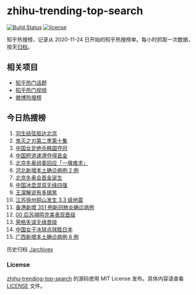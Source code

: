 # zhihu-trending-top-search

[![Build Status](https://github.com/justjavac/zhihu-trending-top-search/workflows/ci/badge.svg?branch=main)](https://github.com/justjavac/zhihu-trending-top-search/actions)
[![license](https://img.shields.io/github/license/justjavac/zhihu-trending-top-search)](https://github.com/justjavac/zhihu-trending-top-search/blob/main/LICENSE)

知乎热搜榜，记录从 2020-11-24 日开始的知乎热搜榜单。每小时抓取一次数据，按天[归档](./archives)。

## 相关项目

- [知乎热门话题](https://github.com/justjavac/zhihu-trending-hot-questions)
- [知乎热门视频](https://github.com/justjavac/zhihu-trending-hot-video)
- [微博热搜榜](https://github.com/justjavac/weibo-trending-hot-search)

## 今日热搜榜

<!-- BEGIN -->
<!-- 最后更新时间 Mon Feb 07 2022 04:12:52 GMT+0800 (China Standard Time) -->

1. [羽生结弦抵达北京](https://www.zhihu.com/search?q=羽生结弦)
1. [鬼灭之刃第二季第十集](https://www.zhihu.com/search?q=鬼灭之刃)
1. [中国女足绝杀韩国夺冠](https://www.zhihu.com/search?q=中国女足)
1. [中国短道速滑夺得首金](https://www.zhihu.com/search?q=短道速滑)
1. [北京冬奥组委回应「一墩难求」](https://www.zhihu.com/search?q=冰墩墩)
1. [河北新增本土确诊病例 2 例](https://www.zhihu.com/search?q=河北疫情)
1. [北京冬奥会首金诞生](https://www.zhihu.com/search?q=越野滑雪)
1. [中国冰壶混双无缘四强](https://www.zhihu.com/search?q=冰壶)
1. [王濛解说有多搞笑](https://www.zhihu.com/search?q=王濛解说)
1. [江苏徐州铜山发生 3.3 级地震](https://www.zhihu.com/search?q=江苏徐州地震)
1. [香港新增 351 例新冠肺炎确诊病例](https://www.zhihu.com/search?q=香港疫情)
1. [00 后苏翊鸣完美表现晋级](https://www.zhihu.com/search?q=苏翊鸣)
1. [荣格失误无缘晋级](https://www.zhihu.com/search?q=荣格)
1. [中国女子冰球点球胜日本](https://www.zhihu.com/search?q=冰球)
1. [广西新增本土确诊病例 6 例](https://www.zhihu.com/search?q=广西疫情)

<!-- END -->

历史归档 [./archives](./archives)

### License

[zhihu-trending-top-search](https://github.com/justjavac/zhihu-trending-top-search)
的源码使用 MIT License 发布。具体内容请查看 [LICENSE](./LICENSE) 文件。
